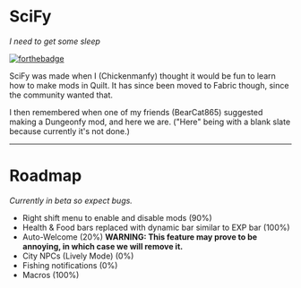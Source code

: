 # SciFy
_I need to get some sleep_

[![forthebadge](https://forthebadge.com/images/badges/made-with-crayons.svg)](https://forthebadge.com)

SciFy was made when I (Chickenmanfy) thought it would be fun to learn how to make mods in Quilt. It has since been moved to Fabric though, since the community wanted that.

I then remembered when one of my friends (BearCat865) suggested making a Dungeonfy mod, and here we are. ("Here" being with a blank slate because currently it's not done.)

---
# Roadmap
_Currently in beta so expect bugs._
- Right shift menu to enable and disable mods (90%)
- Health & Food bars replaced with dynamic bar similar to EXP bar (100%)
- Auto-Welcome (20%) **WARNING: This feature may prove to be annoying, in which case we will remove it.**
- City NPCs (Lively Mode) (0%)
- Fishing notifications (0%)
- Macros (100%)